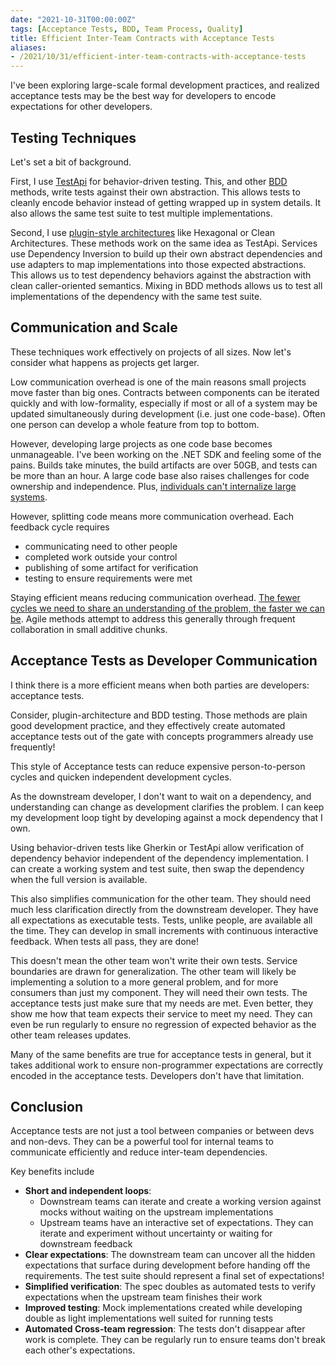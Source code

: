 ```yaml
---
date: "2021-10-31T00:00:00Z"
tags: [Acceptance Tests, BDD, Team Process, Quality]
title: Efficient Inter-Team Contracts with Acceptance Tests
aliases:
- /2021/10/31/efficient-inter-team-contracts-with-acceptance-tests
---
```


I've been exploring large-scale formal development practices, and realized acceptance tests may be the best way for developers to encode expectations for other developers.
<!--more-->
<!-- (maybe rephrase to sound less conclusive than "realized") -->

## Testing Techniques

Let's set a bit of background.

First, I use [TestApi](../posts/2020-08-21-Test-Api-InPractice.md) for behavior-driven testing. This, and other [BDD](https://en.wikipedia.org/wiki/Behavior-driven_development#Principles_of_BDD) methods, write tests against their own abstraction. This allows tests to cleanly encode behavior instead of getting wrapped up in system details. It also allows the same test suite to test multiple implementations.

Second, I use [plugin-style architectures](https://spencerfarley.com/2020/12/19/ports-and-adapters/) like Hexagonal or Clean Architectures. These methods work on the same idea as TestApi. Services use Dependency Inversion to build up their own abstract dependencies and use adapters to map implementations into those expected abstractions. This allows us to test dependency behaviors against the abstraction with clean caller-oriented semantics. Mixing in BDD methods allows us to test all implementations of the dependency with the same test suite.

## Communication and Scale

These techniques work effectively on projects of all sizes. Now let's consider what happens as projects get larger.

Low communication overhead is one of the main reasons small projects move faster than big ones. Contracts between components can be iterated quickly and with low-formality, especially if most or all of a system may be updated simultaneously during development (i.e. just one code-base). Often one person can develop a whole feature from top to bottom.

However, developing large projects as one code base becomes unmanageable. I've been working on the .NET SDK and feeling some of the pains. Builds take minutes, the build artifacts are over 50GB, and tests can be more than an hour. A large code base also raises challenges for code ownership and independence. Plus, [individuals can't internalize large systems](https://www.cs.utexas.edu/~EWD/transcriptions/EWD03xx/EWD340.html).

However, splitting code means more communication overhead. Each feedback cycle requires
  - communicating need to other people
  - completed work outside your control
  - publishing of some artifact for verification
  - testing to ensure requirements were met

  <!-- - todo: maybe move this up and share the same steps across cycle formalities-->

Staying efficient means reducing communication overhead. [The fewer cycles we need to share an understanding of the problem, the faster we can be](../posts/2021-01-29-Going-Fast-is-Going-Well.md). Agile methods attempt to address this generally through frequent collaboration in small additive chunks.

## Acceptance Tests as Developer Communication

I think there is a more efficient means when both parties are developers: acceptance tests.

Consider, plugin-architecture and BDD testing. Those methods are plain good development practice, and they effectively create automated acceptance tests out of the gate with concepts programmers already use frequently!

This style of Acceptance tests can reduce expensive person-to-person cycles and quicken independent development cycles.

As the downstream developer, I don't want to wait on a dependency, and understanding can change as development clarifies the problem. I can keep my development loop tight by developing against a mock dependency that I own. 

Using behavior-driven tests like Gherkin or TestApi allow verification of dependency behavior independent of the dependency implementation. I can create a working system and test suite, then swap the dependency when the full version is available.

This also simplifies communication for the other team. They should need much less clarification directly from the downstream developer. They have all expectations as executable tests. Tests, unlike people, are available all the time. They can develop in small increments with continuous interactive feedback. When tests all pass, they are done!

This doesn't mean the other team won't write their own tests. Service boundaries are drawn for generalization. The other team will likely be implementing a solution to a more general problem, and for more consumers than just my component. They will need their own tests. The acceptance tests just make sure that my needs are met. Even better, they show me how that team expects their service to meet my need.  They can even be run regularly to ensure no regression of expected behavior as the other team releases updates.


Many of the same benefits are true for acceptance tests in general, but it takes additional work to ensure non-programmer expectations are correctly encoded in the acceptance tests. Developers don't have that limitation.


## Conclusion

Acceptance tests are not just a tool between companies or between devs and non-devs. They can be a powerful tool for internal teams to communicate efficiently and reduce inter-team dependencies.

Key benefits include
- **Short and independent loops**: 
  - Downstream teams can iterate and create a working version against mocks without waiting on the upstream implementations
  - Upstream teams have an interactive set of expectations. They can iterate and experiment without uncertainty or waiting for downstream feedback
- **Clear expectations**: The downstream team can uncover all the hidden expectations that surface during development before handing off the requirements. The test suite should represent a final set of expectations!
- **Simplified verification**: The spec doubles as automated tests to verify expectations when the upstream team finishes their work 
- **Improved testing**: Mock implementations created while developing double as light implementations well suited for running tests
- **Automated Cross-team regression**: The tests don't disappear after work is complete. They can be regularly run to ensure teams don't break each other's expectations. 


<!-- Todo: add acceptance tests to test diagram for external parties -->